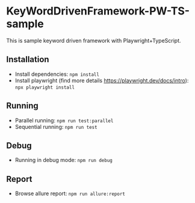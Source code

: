 # KeyWordDrivenFramework-PW-TS-sample
This is sample keyword driven framework with Playwright+TypeScript.

## Installation
* Install dependencies: ``npm install``
* Install playwright (find more details https://playwright.dev/docs/intro): ``npx playwright install``

## Running
- Parallel running: ``npm run test:parallel``
- Sequential running: ``npm run test``

## Debug
- Running in debug mode: ``npm run debug``

## Report
- Browse allure report: ``npm run allure:report``

